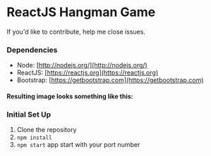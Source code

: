 # ReactJS Hangman Game

If you'd like to contribute, help me close issues.

### Dependencies

-   Node: [http://nodejs.org/](http://nodejs.org/)
-   ReactJS: [https://reactjs.org](https://reactjs.org)
-   Bootstrap: [https://getbootstrap.com](https://getbootstrap.com)

#### Resulting image looks something like this:

### Initial Set Up

1. Clone the repository
2. `npm install`
3. `npm start` app start with your port number
